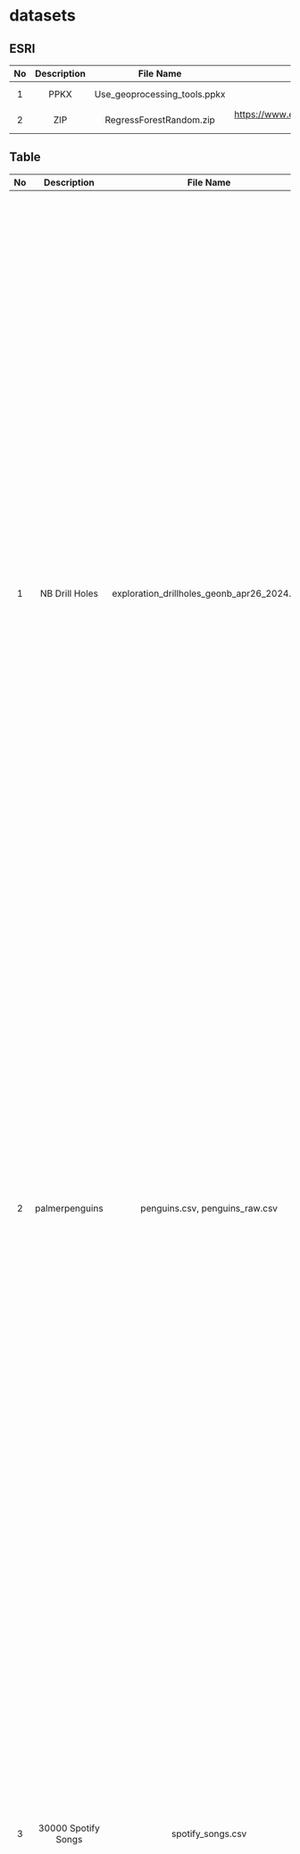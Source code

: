 # datasets

## ESRI

| No     | Description               | File Name                                        | Source                                                                                                      |  Preview                                                                                                                               | 
| :----: | :-----------------------: | :----------------------------------------------: | :---------------------------------------------------------------------------------------------------------: | :------------------------------------------------------------------------------------------------------------------------------------: | 
|  1     |  PPKX                     |  Use_geoprocessing_tools.ppkx                    |  https://www.arcgis.com/home/item.html?id=513044a8f60d42918bfbe541ba54252e                                  |  ![thumbnail](https://github.com/StratagemGIS/datasets/assets/24793046/2b83504f-3ea3-46a8-81d8-2836e5f5f52b)                           |
|  2     |  ZIP                      |  RegressForestRandom.zip                         |  https://www.esri.com/training/courses/6410be434d750615175b2b53-165951//Data/RegressForestRandom.zip        |  ![image](https://github.com/StratagemGIS/datasets/assets/24793046/e33a8465-4ed0-4ec6-8e84-8570c7a0db81)                               |


## Table

| No     | Description               | File Name                                        | Source                                                                                     |  Preview                                                                                                                               | 
| :----: | :-----------------------: | :----------------------------------------------: | :----------------------------------------------------------------------------------------: | :------------------------------------------------------------------------------------------------------------------------------------: | 
|  1     |  NB Drill Holes           |  exploration_drillholes_geonb_apr26_2024.csv     |  https://www2.gnb.ca/content/gnb/en/departments/erd/open-data/metallic-minerals.html#3     |  <img width="1439" alt="image" src="https://github.com/StratagemGIS/datasets/assets/24793046/6ac92002-3d1b-494a-ab48-4d10d69b56f8">    |
|  2     |  palmerpenguins           |  penguins.csv, penguins_raw.csv                  |  https://allisonhorst.github.io/palmerpenguins/                                            |  <img width="751" alt="image" src="https://github.com/StratagemGIS/datasets/assets/24793046/bebfd7a9-38f5-4259-92ce-8075b45b91f7">     |
|  3     |  30000 Spotify Songs      |  spotify_songs.csv                               |  https://www.kaggle.com/datasets/joebeachcapital/30000-spotify-songs                       |  <img width="1476" alt="image" src="https://github.com/StratagemGIS/datasets/assets/24793046/05d6e372-ae2a-4d20-8661-928ffb14e0d9">    |


## Vector

| No     | Description               | File Name                            | Source                                                                                     |  Preview                                                                                                                               |
| :----: | :-----------------------: | :----------------------------------: | :----------------------------------------------------------------------------------------: | :------------------------------------------------------------------------------------------------------------------------------------: | 
|  1     |  NB Counties              |  geonb_county-comte_shp.zip          |  http://www.snb.ca/geonb1/e/DC/county.asp                                                  |  <img width="711" alt="image" src="https://github.com/StratagemGIS/datasets/assets/24793046/15eb562e-747f-44d1-99b1-ead6161f793f">     |
|  2     |  NB Road Network          |  geonb_nbrn-rrnb_shp.zip             |  http://www.snb.ca/geonb1/e/DC/NBRN.asp                                                    |  <img width="711" alt="image" src="https://github.com/StratagemGIS/datasets/assets/24793046/27b5c1a8-192e-461c-ac38-06dfc671ca90">     |
|  3     |  Fredericton Boundary     |  City_Boundary.zip                   |  https://data-fredericton.opendata.arcgis.com/datasets/Fredericton::city-boundary/about    |  <img width="713" alt="image" src="https://github.com/StratagemGIS/datasets/assets/24793046/5b4d6be7-aa1b-4993-bf8e-bad982cda2e7">     |
|  4     |  World Graticules         |  ne_10m_graticules_all.zip           |  https://www.naturalearthdata.com/downloads/10m-physical-vectors/10m-graticules/           |  <img width="1121" alt="image" src="https://github.com/StratagemGIS/datasets/assets/24793046/072ed05a-b605-478f-a4de-3d7b217a8b26">    |
|  5     |  World Boundaries         |  world_map.gpkg                      |  QGIS                                                                                      |  <img width="1121" alt="image" src="https://github.com/StratagemGIS/datasets/assets/24793046/ee202f4c-fda0-40ff-8826-7b894662fc45">    |
|  6     |  NB Addresses             |  geonb_anb_shp.zip                   |  http://www.snb.ca/geonb1/e/DC/ANB.asp                                                     |  <img width="695" alt="image" src="https://github.com/StratagemGIS/datasets/assets/24793046/1008421d-087c-4c59-8ba9-9bcaccadd9ab">     |


## Raster

| No     | Description                     | File Name                                   | Source                                                                                                                   |  Preview                                                                                                                               |
| :----: | :-----------------------------: | :-----------------------------------------: | :----------------------------------------------------------------------------------------------------------------------: | :------------------------------------------------------------------------------------------------------------------------------------: |
|  1     |  Sentinel-2 L2A (10 bands)      |  oromocto_jun2021_composite.tif             |  [Google Earth Engine](https://developers.google.com/earth-engine/datasets/catalog/COPERNICUS_S2_SR_HARMONIZED)          |  <img width="300" alt="image" src="https://github.com/StratagemGIS/datasets/assets/24793046/1632c299-95fb-4844-b472-64efdbeef457">     |
|  2     |  Sentinel-2 L1C (10 bands)      |  nb_l1c_jun2021_composite.tif               |  [Google Earth Engine](https://developers.google.com/earth-engine/datasets/catalog/COPERNICUS_S2_HARMONIZED)             |  <img width="300" alt="image" src="https://github.com/StratagemGIS/datasets/assets/24793046/0b761511-82ff-4b7b-a577-ff93d2328422">     |
|  3     |  NB Ortho Imagery               |  U22.tif                                    |  https://geonb.snb.ca/nbimagery/index.html                                                                               |  <img width="1334" alt="image" src="https://github.com/StratagemGIS/datasets/assets/24793046/0c677926-14c7-4c2d-a047-2a237d573501">    |
|  4     |  Sentinel-1 VV & VH             |  oromocto_jun2021_composite_s1_vv_vh.tif    |  [Google Earth Engine](https://developers.google.com/earth-engine/datasets/catalog/COPERNICUS_S1_GRD)                    |  ![image](https://github.com/StratagemGIS/datasets/assets/24793046/10d80022-10f3-4b7a-b2e6-edb302cacb62)                               |
